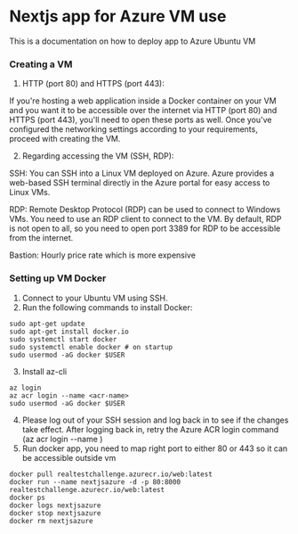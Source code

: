 # Nextjs app for Azure VM use

This is a documentation on how to deploy app to Azure Ubuntu VM

### Creating a VM

1. HTTP (port 80) and HTTPS (port 443):

If you're hosting a web application inside a Docker container on your VM and you want it to be accessible over the internet via HTTP (port 80) and HTTPS (port 443), you'll need to open these ports as well.
Once you've configured the networking settings according to your requirements, proceed with creating the VM.

2. Regarding accessing the VM (SSH, RDP):

SSH: You can SSH into a Linux VM deployed on Azure. Azure provides a web-based SSH terminal directly in the Azure portal for easy access to Linux VMs.

RDP: Remote Desktop Protocol (RDP) can be used to connect to Windows VMs. You need to use an RDP client to connect to the VM. By default, RDP is not open to all, so you need to open port 3389 for RDP to be accessible from the internet.

Bastion: Hourly price rate which is more expensive

### Setting up VM Docker

1. Connect to your Ubuntu VM using SSH.
2. Run the following commands to install Docker:

```
sudo apt-get update
sudo apt-get install docker.io
sudo systemctl start docker
sudo systemctl enable docker # on startup
sudo usermod -aG docker $USER
```

3. Install az-cli

```
az login
az acr login --name <acr-name>
sudo usermod -aG docker $USER
```

4.  Please log out of your SSH session and log back in to see if the changes take effect. After logging back in, retry the Azure ACR login command (az acr login --name <container-registry>)
5.  Run docker app, you need to map right port to either 80 or 443 so it can be accessible outside vm

```
docker pull realtestchallenge.azurecr.io/web:latest
docker run --name nextjsazure -d -p 80:8000 realtestchallenge.azurecr.io/web:latest
docker ps
docker logs nextjsazure
docker stop nextjsazure
docker rm nextjsazure
```
